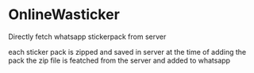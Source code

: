 # OnlineWasticker
Directly fetch whatsapp stickerpack from server


each sticker pack is zipped and saved in server at the time of adding the pack the zip file is featched from the server and added to whatsapp
